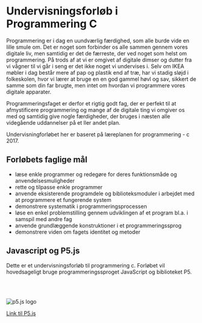 # Undervisningsforløb i Programmering C

Programmering er i dag en uundværlig færdighed, som alle burde vide en lille smule om. Det er noget som forbinder os alle sammen gennem vores digitale liv, men samtidig er det de færreste, der ved noget som helst om programmering. På trods af at vi er omgivet af digitale dimser og dutter fra vi vågner til vi går i seng er det ikke noget vi undervises i. Selv om IKEA møbler i dag består mere af pap og plastik end af træ, har vi stadig sløjd i folkeskolen, hvor vi lærer at bruge en en god gammel høvl og sav, sikkert de samme som din far brugte, men intet om hvordan vi programmere vores digitale apparater. 

Programmeringsfaget er derfor et rigtig godt fag, der 
er perfekt til at afmystificere programmering og mange af de digitale ting vi omgiver os med og samtidig give nogle færdigheder, der bruges i næsten alle videgående uddannelser på et ller andet plan.

Undervisningforløbet her er baseret på læreplanen for programmering - c 2017.



## Forløbets faglige mål

- læse enkle programmer og redegøre for deres funktionsmåde og anvendelsesmuligheder
- rette og tilpasse enkle programmer
- anvende eksisterende programdele og biblioteksmoduler i arbejdet med at programmere et fungerende system
- demonstrere systematik i programmeringsprocessen
- løse en enkel problemstilling gennem udviklingen af et program bl.a. i samspil med andre fag
- anvende grundlæggende konstruktioner i et programmeringssprog
- demonstrere viden om fagets identitet og metoder



## Javascript og P5.js

Dette er et undervisningsforløb til programmering c. Forløbet vil hovedsageligt bruge programmeringssproget JavaScript og biblioteket P5.

<br/>
<br/>

![p5.js logo](https://p5js.org/assets/img/p5js.svg)





[Link til P5.js](https://p5js.org)

